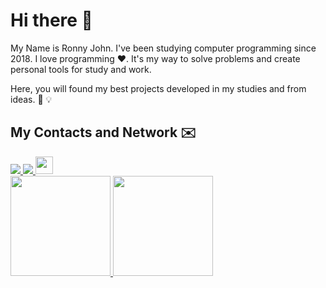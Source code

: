 # Hi there 👋

My Name is Ronny John. I've been studying computer programming since 2018. I love programming ❤️.
It's my way to solve problems and create personal tools for study and work.

Here, you will found my best projects developed in my studies and from ideas. 📔 💡

## My Contacts and Network ✉️
<a target="_blank" href="https://www.linkedin.com/in/ronny-john-590446176/">
 <img src="https://img.shields.io/badge/linkedin-%230077B5.svg?&style=for-the-badge&logo=linkedin&logoColor=white" />
</a>
<a target="_blank" href="mailto:ronnyjohnti@gmail.com">
 <img src="https://img.shields.io/badge/gmail-D14836?&style=for-the-badge&logo=gmail&logoColor=white" />
</a>
<a target="_blank" href="https://replit.com/@ronnyjohnti">
  <img src="https://blog.replit.com/images/logo.png" height=28 />
</a>
<!--a target="_blank" href="https://codesandbox.io/u/ronnyjohnti">
  <img src="https://image4.owler.com/logo/codesandbox_owler_20190520_073046_original.png" height=28>  
</a-->
<br>


<a href="https://github.com/ronnyjohnti">
  <img height="160em" src="https://github-readme-stats.vercel.app/api?username=ronnyjohnti&show_icons=true&theme=chartreuse-dark" />
  <img height="160em" src="https://github-readme-stats-eight-theta.vercel.app/api/top-langs/?username=ronnyjohnti&theme=chartreuse-dark&layout=compact&exclude_lang=java+r" />
</a>
